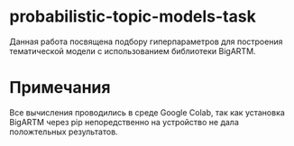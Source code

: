# probabilistic-topic-models-task
Данная работа посвящена подбору гиперпараметров для построения тематической модели с использованием библиотеки BigARTM.
# Примечания
Все вычисления проводились в среде Google Colab, так как установка BigARTM через pip непоредственно на устройство не дала положтельных результатов.
